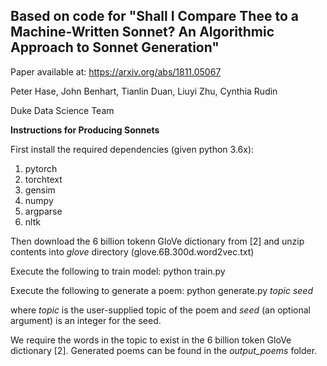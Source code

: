 ## Based on code for "Shall I Compare Thee to a Machine-Written Sonnet? An Algorithmic Approach to Sonnet Generation"

Paper available at: https://arxiv.org/abs/1811.05067

Peter Hase, John Benhart, Tianlin Duan, Liuyi Zhu, Cynthia Rudin

Duke Data Science Team

**Instructions for Producing Sonnets** 

First install the required dependencies (given python 3.6x):

1) pytorch
2) torchtext
3) gensim	
4) numpy	
5) argparse	
6) nltk

Then download the 6 billion tokenn GloVe dictionary from [2] and unzip contents into *glove* directory (glove.6B.300d.word2vec.txt)

Execute the following to train model:
python train.py

Execute the following to generate a poem:
python generate.py *topic seed*

where *topic* is the user-supplied topic of the poem and *seed* (an optional argument) is an integer for the seed.

We require the words in the topic to exist in the 6 billion token GloVe dictionary [2].
Generated poems can be found in the *output_poems* folder. 
